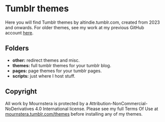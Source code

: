# Tumblr themes
Here you will find Tumblr themes by altindie.tumblr.com, created from 2023 and onwards. For older themes, see my work at my previous GitHub account [here](https://github.com/flipsecph/themes).

## Folders
- **other:** redirect themes and misc.
- **themes:** full tumblr themes for your tumblr blog.
- **pages:** page themes for your tumblr pages.
- **scripts:** just where I host stuff.

## Copyright
All work by Mournstera is protected by a Attribution-NonCommercial-NoDerivatives 4.0 International license. Please see my full Terms Of Use at [mournstera.tumblr.com/themes](https://mournstera.tumblr.com/themes) before installing any of my themes.
